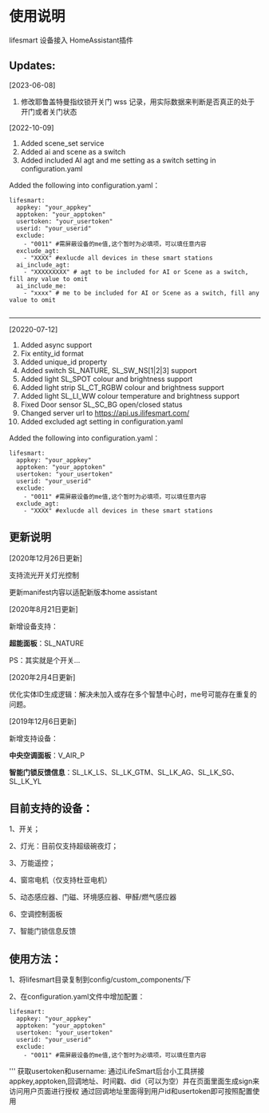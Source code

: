 使用说明
==== 
lifesmart 设备接入 HomeAssistant插件

Updates:
-------  
[2023-06-08]
1. 修改耶鲁盖特曼指纹锁开关门 wss 记录，用实际数据来判断是否真正的处于开门或者关门状态

[2022-10-09]
1. Added scene_set service
2. Added ai and scene as a switch
3. Added included AI agt and me setting as a switch setting in configuration.yaml

Added the following into configuration.yaml：

```
lifesmart:
  appkey: "your_appkey" 
  apptoken: "your_apptoken"
  usertoken: "your_usertoken" 
  userid: "your_userid"
  exclude:
    - "0011" #需屏蔽设备的me值,这个暂时为必填项，可以填任意内容
  exclude_agt:
    - "XXXX" #exlucde all devices in these smart stations
  ai_include_agt:
    - "XXXXXXXXX" # agt to be included for AI or Scene as a switch, fill any value to omit
  ai_include_me:
    - "xxxx" # me to be included for AI or Scene as a switch, fill any value to omit
  
```

-------  
[20220-07-12]
1. Added async support
2. Fix entity_id format 
3. Added unique_id property
4. Added switch SL_NATURE, SL_SW_NS[1|2|3] support
5. Added light SL_SPOT colour and brightness support
6. Added light strip SL_CT_RGBW colour and brightness support
7. Added light SL_LI_WW colour temperature and brightness support
8. Fixed Door sensor SL_SC_BG open/closed status
9. Changed server url to https://api.us.ilifesmart.com/
10. Added excluded agt setting in configuration.yaml

Added the following into configuration.yaml：

```
lifesmart:
  appkey: "your_appkey" 
  apptoken: "your_apptoken"
  usertoken: "your_usertoken" 
  userid: "your_userid"
  exclude:
    - "0011" #需屏蔽设备的me值,这个暂时为必填项，可以填任意内容
  exclude_agt:
    - "XXXX" #exlucde all devices in these smart stations
```

更新说明
-------  
[2020年12月26日更新]

支持流光开关灯光控制

更新manifest内容以适配新版本home assistant

[2020年8月21日更新]

新增设备支持：

**超能面板**：SL_NATURE

PS：其实就是个开关...

[2020年2月4日更新]

优化实体ID生成逻辑：解决未加入或存在多个智慧中心时，me号可能存在重复的问题。

[2019年12月6日更新]

新增支持设备：

**中央空调面板**：V_AIR_P

**智能门锁反馈信息**：SL_LK_LS、SL_LK_GTM、SL_LK_AG、SL_LK_SG、SL_LK_YL

目前支持的设备：
-------  
1、开关；

2、灯光：目前仅支持超级碗夜灯；

3、万能遥控；

4、窗帘电机（仅支持杜亚电机）

5、动态感应器、门磁、环境感应器、甲醛/燃气感应器

6、空调控制面板

7、智能门锁信息反馈

使用方法：
-------  
1、将lifesmart目录复制到config/custom_components/下

2、在configuration.yaml文件中增加配置：

```
lifesmart:
  appkey: "your_appkey" 
  apptoken: "your_apptoken"
  usertoken: "your_usertoken" 
  userid: "your_userid"
  exclude:
    - "0011" #需屏蔽设备的me值,这个暂时为必填项，可以填任意内容
```

'''
获取usertoken和username:
通过iLifeSmart后台小工具拼接appkey,apptoken,回调地址、时间戳、did（可以为空）并在页面里面生成sign来访问用户页面进行授权
通过回调地址里面得到用户id和usertoken即可按照配置使用
```
    
